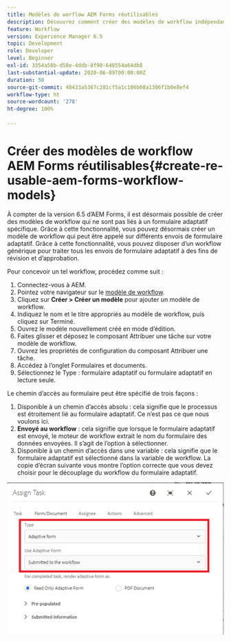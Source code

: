 ```yaml
---
title: Modèles de worflow AEM Forms réutilisables
description: Découvrez comment créer des modèles de workflow indépendants des formulaires adaptatifs.
feature: Workflow
version: Experience Manager 6.5
topic: Development
role: Developer
level: Beginner
exl-id: 3354a58b-d58e-4ddb-8f90-648554a64db8
last-substantial-update: 2020-06-09T00:00:00Z
duration: 58
source-git-commit: 48433a5367c281cf5a1c106b08a1306f1b0e8ef4
workflow-type: ht
source-wordcount: '278'
ht-degree: 100%

---
```


# Créer des modèles de workflow AEM Forms réutilisables{#create-re-usable-aem-forms-workflow-models}

À compter de la version 6.5 d’AEM Forms, il est désormais possible de créer des modèles de workflow qui ne sont pas liés à un formulaire adaptatif spécifique. Grâce à cette fonctionnalité, vous pouvez désormais créer un modèle de workflow qui peut être appelé sur différents envois de formulaire adaptatif. Grâce à cette fonctionnalité, vous pouvez disposer d’un workflow générique pour traiter tous les envois de formulaire adaptatif à des fins de révision et d’approbation.

Pour concevoir un tel workflow, procédez comme suit :

1. Connectez-vous à AEM.
1. Pointez votre navigateur sur le [modèle de workflow](http://localhost:4502/libs/cq/workflow/admin/console/content/models.html).
1. Cliquez sur __Créer > Créer un modèle__ pour ajouter un modèle de workflow.
1. Indiquez le nom et le titre appropriés au modèle de workflow, puis cliquez sur Terminé.
1. Ouvrez le modèle nouvellement créé en mode d’édition.
1. Faites glisser et déposez le composant Attribuer une tâche sur votre modèle de workflow.
1. Ouvrez les propriétés de configuration du composant Attribuer une tâche.
1. Accédez à l’onglet Formulaires et documents.
1. Sélectionnez le Type : formulaire adaptatif ou formulaire adaptatif en lecture seule.

Le chemin d’accès au formulaire peut être spécifié de trois façons :

1. Disponible à un chemin d’accès absolu : cela signifie que le processus est étroitement lié au formulaire adaptatif. Ce n’est pas ce que nous voulons ici.
1. **Envoyé au workflow** : cela signifie que lorsque le formulaire adaptatif est envoyé, le moteur de workflow extrait le nom du formulaire des données envoyées. Il s’agit de l’option à sélectionner.
1. Disponible à un chemin d’accès dans une variable : cela signifie que le formulaire adaptatif est sélectionné dans la variable de workflow.
La copie d’écran suivante vous montre l’option correcte que vous devez choisir pour le découplage du workflow du formulaire adaptatif.

![Modèles de workflow AEM Forms réutilisables.](assets/workflomodel.PNG)
